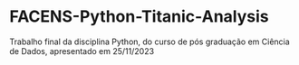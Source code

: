 # FACENS-Python-Titanic-Analysis
Trabalho final da disciplina Python, do curso de pós graduação em Ciência de Dados, apresentado em 25/11/2023
